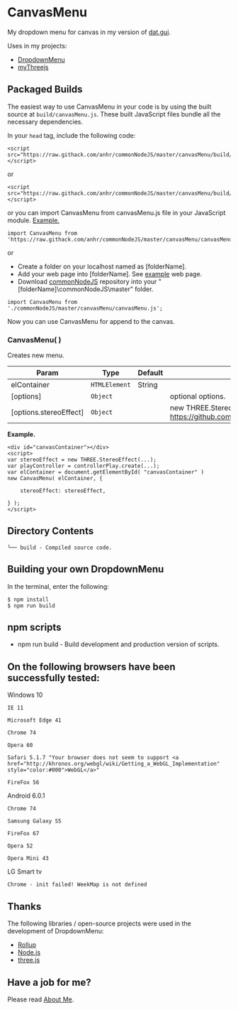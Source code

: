 # CanvasMenu
My dropdown menu for canvas in my version of [dat.gui](https://github.com/anhr/dat.gui).

Uses in my projects:
 * [DropdownMenu](https://github.com/anhr/commonNodeJS/tree/master/DropdownMenu)
 * [myThreejs](https://github.com/anhr/myThreejs)

## Packaged Builds
The easiest way to use CanvasMenu in your code is by using the built source at `build/canvasMenu.js`. These built JavaScript files bundle all the necessary dependencies.

In your `head` tag, include the following code:
```
<script src="https://raw.githack.com/anhr/commonNodeJS/master/canvasMenu/build/canvasMenu.js"></script>
```
or
```
<script src="https://raw.githack.com/anhr/commonNodeJS/master/canvasMenu/build/canvasMenu.min.js"></script>
```
or you can import CanvasMenu from canvasMenu.js file in your JavaScript module. [Example.](https://raw.githack.com/anhr/myThreejs/master/Examples/html/)
```
import CanvasMenu from 'https://raw.githack.com/anhr/commonNodeJS/master/canvasMenu/canvasMenu.js';
```
or
* Create a folder on your localhost named as [folderName].
* Add your web page into [folderName]. See [example](https://raw.githack.com/anhr/commonNodeJS/master/player/Examples/index.html) web page.
* Download [commonNodeJS](https://github.com/anhr/commonNodeJS) repository into your "[folderName]\commonNodeJS\master" folder.
```
import CanvasMenu from './commonNodeJS/master/canvasMenu/canvasMenu.js';
```

Now you can use CanvasMenu for append to the canvas.

### CanvasMenu(  )

Creates new menu.

| Param | Type | Default | Description |
| --- | --- | --- | --- |
| elContainer | <code>HTMLElement|String</code> |  | if the HTMLElement is a container element for canvas. If the String is id of a container element for canvas. |
| [options] | <code>Object</code> |  | optional options. |
| [options.stereoEffect] | <code>Object</code> |  | new THREE.StereoEffect(...) https://github.com/anhr/three.js/blob/dev/examples/js/effects/StereoEffect.js |

**Example.**  
```
<div id="canvasContainer"></div>
<script>
var stereoEffect = new THREE.StereoEffect(...);
var playController = controllerPlay.create(...);
var elContainer = document.getElementById( "canvasContainer" )
new CanvasMenu( elContainer, {

	stereoEffect: stereoEffect,

} );
</script>
```

## Directory Contents

```
└── build - Compiled source code.
```

## Building your own DropdownMenu

In the terminal, enter the following:

```
$ npm install
$ npm run build
```

## npm scripts

- npm run build - Build development and production version of scripts.


## On the following browsers have been successfully tested:

Windows 10

	IE 11

	Microsoft Edge 41

	Chrome 74

	Opera 60

	Safari 5.1.7 "Your browser does not seem to support <a href="http://khronos.org/webgl/wiki/Getting_a_WebGL_Implementation" style="color:#000">WebGL</a>"

	FireFox 56

Android 6.0.1

	Chrome 74 

	Samsung Galaxy S5

	FireFox 67

	Opera 52

	Opera Mini 43

LG Smart tv

	Chrome - init failed! WeekMap is not defined


## Thanks
The following libraries / open-source projects were used in the development of DropdownMenu:
 * [Rollup](https://rollupjs.org)
 * [Node.js](http://nodejs.org/)
 * [three.js](https://threejs.org/)

 ## Have a job for me?
Please read [About Me](https://anhr.github.io/AboutMe/).
